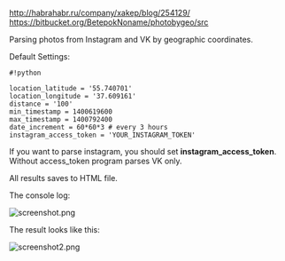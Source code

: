 http://habrahabr.ru/company/xakep/blog/254129/
https://bitbucket.org/BetepokNoname/photobygeo/src

Parsing photos from Instagram and VK by geographic coordinates.

Default Settings:

```
#!python

location_latitude = '55.740701' 
location_longitude = '37.609161'
distance = '100'
min_timestamp = 1400619600
max_timestamp = 1400792400
date_increment = 60*60*3 # every 3 hours
instagram_access_token = 'YOUR_INSTAGRAM_TOKEN'
```

If you want to parse instagram, you should set **instagram_access_token**. Without access_token program parses VK only.

All results saves to HTML file.

The console log:

![screenshot.png](https://bitbucket.org/repo/KerG5L/images/417140315-screenshot.png)

The result looks like this:

![screenshot2.png](https://bitbucket.org/repo/KerG5L/images/3473396433-screenshot2.png)

